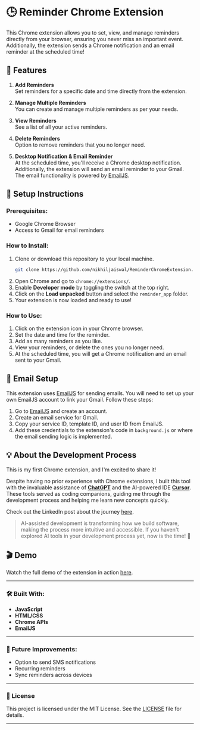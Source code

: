 # 🕒 Reminder Chrome Extension

This Chrome extension allows you to set, view, and manage reminders directly from your browser, ensuring you never miss an important event. Additionally, the extension sends a Chrome notification and an email reminder at the scheduled time!

## 🚀 Features

1. **Add Reminders**  
   Set reminders for a specific date and time directly from the extension.
   
2. **Manage Multiple Reminders**  
   You can create and manage multiple reminders as per your needs.
   
3. **View Reminders**  
   See a list of all your active reminders.
   
4. **Delete Reminders**  
   Option to remove reminders that you no longer need.
   
5. **Desktop Notification & Email Reminder**  
   At the scheduled time, you'll receive a Chrome desktop notification. Additionally, the extension will send an email reminder to your Gmail. The email functionality is powered by [EmailJS](https://www.emailjs.com/).

## 🔧 Setup Instructions

### Prerequisites:
- Google Chrome Browser
- Access to Gmail for email reminders

### How to Install:
1. Clone or download this repository to your local machine.
   ```bash
   git clone https://github.com/nikhiljaiswal/ReminderChromeExtension.git
   ```
2. Open Chrome and go to `chrome://extensions/`.
3. Enable **Developer mode** by toggling the switch at the top right.
4. Click on the **Load unpacked** button and select the `reminder_app` folder.
5. Your extension is now loaded and ready to use!

### How to Use:
1. Click on the extension icon in your Chrome browser.
2. Set the date and time for the reminder.
3. Add as many reminders as you like.
4. View your reminders, or delete the ones you no longer need.
5. At the scheduled time, you will get a Chrome notification and an email sent to your Gmail.

## 📧 Email Setup
This extension uses [EmailJS](https://www.emailjs.com/) for sending emails. You will need to set up your own EmailJS account to link your Gmail. Follow these steps:

1. Go to [EmailJS](https://www.emailjs.com/) and create an account.
2. Create an email service for Gmail.
3. Copy your service ID, template ID, and user ID from EmailJS.
4. Add these credentials to the extension's code in `background.js` or where the email sending logic is implemented.

## 💡 About the Development Process

This is my first Chrome extension, and I'm excited to share it! 

Despite having no prior experience with Chrome extensions, I built this tool with the invaluable assistance of **[ChatGPT](https://chatgpt.com/)** and the AI-powered IDE **[Cursor](https://www.cursor.com/)**. These tools served as coding companions, guiding me through the development process and helping me learn new concepts quickly.

Check out the LinkedIn post about the journey [here](https://lnkd.in/gNvPVJEb).

> AI-assisted development is transforming how we build software, making the process more intuitive and accessible. If you haven't explored AI tools in your development process yet, now is the time! 🚀

## 🎬 Demo

Watch the full demo of the extension in action [here](https://lnkd.in/gNvPVJEb).

---

### 🛠 Built With:
- **JavaScript**
- **HTML/CSS**
- **Chrome APIs**
- **EmailJS**

---

### 🚀 Future Improvements:
- Option to send SMS notifications
- Recurring reminders
- Sync reminders across devices

---

### 📝 License

This project is licensed under the MIT License. See the [LICENSE](LICENSE) file for details.

---
